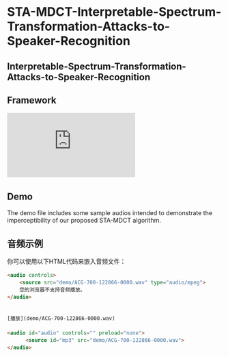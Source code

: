 # STA-MDCT-Interpretable-Spectrum-Transformation-Attacks-to-Speaker-Recognition
## Interpretable-Spectrum-Transformation-Attacks-to-Speaker-Recognition
## Framework
![Framework](https://github.com/sea-yjd/STA-MDCT-Interpretable-Spectrum-Transformation-Attacks-to-Speaker-Recognition/blob/main/framework.pdf)
## Demo
The demo file includes some sample audios intended to demonstrate the imperceptibility of our proposed STA-MDCT algorithm.

## 音频示例

你可以使用以下HTML代码来嵌入音频文件：

```html
<audio controls>
    <source src="demo/ACG-700-122866-0000.wav" type="audio/mpeg">
    您的浏览器不支持音频播放。
</audio>


[播放](demo/ACG-700-122866-0000.wav)

​<audio id="audio" controls="" preload="none">
      <source id="mp3" src="demo/ACG-700-122866-0000.wav">
</audio>
